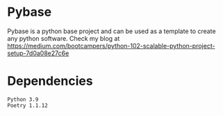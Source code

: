 # Pybase

Pybase is a python base project and can be used as a template to create any python software.
Check my blog at https://medium.com/bootcampers/python-102-scalable-python-project-setup-7d0a08e27c6e

# Dependencies

```
Python 3.9
Poetry 1.1.12
```

